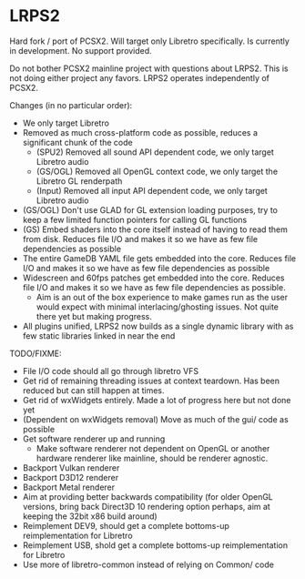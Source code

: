 # LRPS2

Hard fork / port of PCSX2. Will target only Libretro specifically. Is currently in development. No support provided.

Do not bother PCSX2 mainline project with questions about LRPS2. This is not doing either project any favors. LRPS2 operates independently of PCSX2.

Changes (in no particular order):
- We only target Libretro
- Removed as much cross-platform code as possible, reduces a significant chunk of the code
  - (SPU2)   Removed all sound API dependent code, we only target Libretro audio
  - (GS/OGL) Removed all OpenGL context code, we only target the Libretro GL renderpath
  - (Input)  Removed all input API dependent code, we only target Libretro audio
- (GS/OGL) Don't use GLAD for GL extension loading purposes, try to keep a few limited function pointers for calling GL functions
- (GS) Embed shaders into the core itself instead of having to read them from disk. Reduces file I/O and makes it so we have as few file dependencies as possible
- The entire GameDB YAML file gets embedded into the core. Reduces file I/O and makes it so we have as few file dependencies as possible
- Widescreen and 60fps patches get embedded into the core. Reduces file I/O and makes it so we have as few file dependencies as possible.
  - Aim is an out of the box experience to make games run as the user would expect with minimal interlacing/ghosting issues. Not quite there yet but making progress.
- All plugins unified, LRPS2 now builds as a single dynamic library with as few static libraries linked in near the end

TODO/FIXME:
- File I/O code should all go through libretro VFS
- Get rid of remaining threading issues at context teardown. Has been reduced but can still happen at times.
- Get rid of wxWidgets entirely. Made a lot of progress here but not done yet
- (Dependent on wxWidgets removal) Move as much of the gui/ code as possible
- Get software renderer up and running
  - Make software renderer not dependent on OpenGL or another hardware renderer like mainline, should be renderer agnostic.
- Backport Vulkan renderer
- Backport D3D12 renderer
- Backport Metal renderer
- Aim at providing better backwards compatibility (for older OpenGL versions, bring back Direct3D 10 rendering option perhaps, aim at keeping the 32bit x86 build around)
- Reimplement DEV9, should get a complete bottoms-up reimplementation for Libretro
- Reimplement USB, shold get a complete bottoms-up reimplementation for Libretro
- Use more of libretro-common instead of relying on Common/ code

